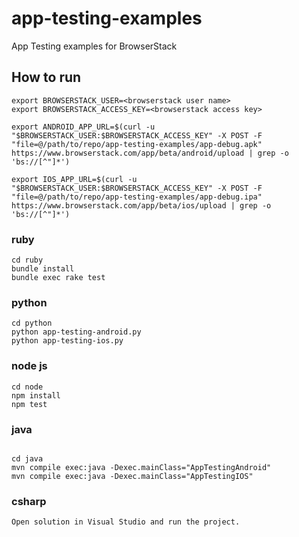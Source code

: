 # app-testing-examples
App Testing examples for BrowserStack

## How to run
```
export BROWSERSTACK_USER=<browserstack user name>
export BROWSERSTACK_ACCESS_KEY=<browserstack access key>

export ANDROID_APP_URL=$(curl -u "$BROWSERSTACK_USER:$BROWSERSTACK_ACCESS_KEY" -X POST -F "file=@/path/to/repo/app-testing-examples/app-debug.apk" https://www.browserstack.com/app/beta/android/upload | grep -o 'bs://[^"]*')

export IOS_APP_URL=$(curl -u "$BROWSERSTACK_USER:$BROWSERSTACK_ACCESS_KEY" -X POST -F "file=@/path/to/repo/app-testing-examples/app-debug.ipa" https://www.browserstack.com/app/beta/ios/upload | grep -o 'bs://[^"]*')
```

### ruby
```
cd ruby
bundle install
bundle exec rake test
```

### python
```
cd python
python app-testing-android.py
python app-testing-ios.py
```

### node js
```
cd node
npm install
npm test
```

### java
```

cd java
mvn compile exec:java -Dexec.mainClass="AppTestingAndroid"
mvn compile exec:java -Dexec.mainClass="AppTestingIOS"
```

### csharp
```
Open solution in Visual Studio and run the project.
```
